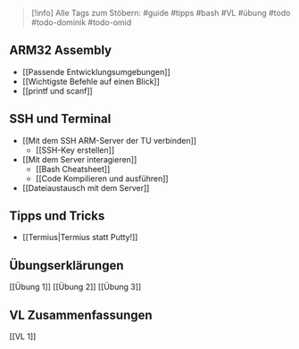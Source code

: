 
> [!info] 
> Alle Tags zum Stöbern:
> #guide #tipps #bash #VL #übung 
> #todo #todo-dominik #todo-omid
## ARM32 Assembly
- [[Passende Entwicklungsumgebungen]]
- [[Wichtigste Befehle auf einen Blick]]
- [[printf und scanf]]
## SSH und Terminal
- [[Mit dem SSH ARM-Server der TU verbinden]] 
	- [[SSH-Key erstellen]]
- [[Mit dem Server interagieren]]
	- [[Bash Cheatsheet]]
	- [[Code Kompilieren und ausführen]]
- [[Dateiaustausch mit dem Server]]
## Tipps und Tricks
- [[Termius|Termius statt Putty!]]
## Übungserklärungen
[[Übung 1]]
[[Übung 2]]
[[Übung 3]]
## VL Zusammenfassungen
[[VL 1]]